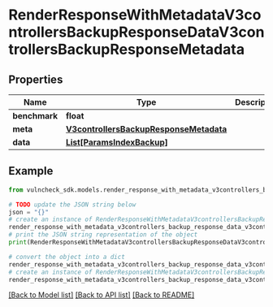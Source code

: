 # RenderResponseWithMetadataV3controllersBackupResponseDataV3controllersBackupResponseMetadata


## Properties

Name | Type | Description | Notes
------------ | ------------- | ------------- | -------------
**benchmark** | **float** |  | [optional] 
**meta** | [**V3controllersBackupResponseMetadata**](V3controllersBackupResponseMetadata.md) |  | [optional] 
**data** | [**List[ParamsIndexBackup]**](ParamsIndexBackup.md) |  | [optional] 

## Example

```python
from vulncheck_sdk.models.render_response_with_metadata_v3controllers_backup_response_data_v3controllers_backup_response_metadata import RenderResponseWithMetadataV3controllersBackupResponseDataV3controllersBackupResponseMetadata

# TODO update the JSON string below
json = "{}"
# create an instance of RenderResponseWithMetadataV3controllersBackupResponseDataV3controllersBackupResponseMetadata from a JSON string
render_response_with_metadata_v3controllers_backup_response_data_v3controllers_backup_response_metadata_instance = RenderResponseWithMetadataV3controllersBackupResponseDataV3controllersBackupResponseMetadata.from_json(json)
# print the JSON string representation of the object
print(RenderResponseWithMetadataV3controllersBackupResponseDataV3controllersBackupResponseMetadata.to_json())

# convert the object into a dict
render_response_with_metadata_v3controllers_backup_response_data_v3controllers_backup_response_metadata_dict = render_response_with_metadata_v3controllers_backup_response_data_v3controllers_backup_response_metadata_instance.to_dict()
# create an instance of RenderResponseWithMetadataV3controllersBackupResponseDataV3controllersBackupResponseMetadata from a dict
render_response_with_metadata_v3controllers_backup_response_data_v3controllers_backup_response_metadata_from_dict = RenderResponseWithMetadataV3controllersBackupResponseDataV3controllersBackupResponseMetadata.from_dict(render_response_with_metadata_v3controllers_backup_response_data_v3controllers_backup_response_metadata_dict)
```
[[Back to Model list]](../README.md#documentation-for-models) [[Back to API list]](../README.md#documentation-for-api-endpoints) [[Back to README]](../README.md)


